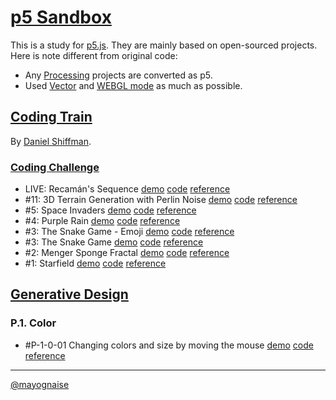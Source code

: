 # [p5 Sandbox][p5-sandbox]

This is a study for [p5.js][p5-js]. They are mainly based on open-sourced projects.
Here is note different from original code:
- Any [Processing][processing] projects are converted as p5.
- Used [Vector][vector-example] and [WEBGL mode][webgl] as much as possible.

## [Coding Train][coding-train]
By [Daniel Shiffman][daniel-shiffman].

### [Coding Challenge][coding-challenge]
- LIVE: Recamán's Sequence [demo][cclive-072018-demo] [code][cclive-072018-code] [reference][cclive-072018-ref]
- \#11: 3D Terrain Generation with Perlin Noise [demo][cc011-demo] [code][cc011-code] [reference][cc011-ref]
- \#5: Space Invaders [demo][cc005-demo] [code][cc005-code] [reference][cc005-ref]
- \#4: Purple Rain [demo][cc004-demo] [code][cc004-code] [reference][cc004-ref]
- \#3: The Snake Game - Emoji [demo][cc003-emoji-demo] [code][cc003-emoji-code] [reference][cc003-emoji-ref]
- \#3: The Snake Game [demo][cc003-demo] [code][cc003-code] [reference][cc003-ref]
- \#2: Menger Sponge Fractal [demo][cc002-demo] [code][cc002-code] [reference][cc002-ref]
- \#1: Starfield [demo][cc001-demo] [code][cc001-code] [reference][cc001-ref]


## [Generative Design][generative-design]

### P.1. Color
- \#P-1-0-01 Changing colors and size by moving the mouse [demo][p-1-0-01-demo] [code][p-1-0-01-code] [reference][p-1-0-01-ref]



---

[@mayognaise][mayognaise]

[p5-sandbox]: https://mayognaise.github.io/p5-sandbox
[p5-js]: https://p5js.org
[processing]: https://processing.org/
[coding-train]: http://thecodingtrain.com
[daniel-shiffman]: https://shiffman.net
[coding-challenge]: http://thecodingtrain.com/CodingChallenges
[generative-design]: http://www.generative-gestaltung.de/2
[mayognaise]: https://github.com/mayognaise
[cc001-demo]: https://mayognaise.github.io/p5-sandbox/coding-train/cc001-starfield
[cc001-code]: https://github.com/mayognaise/p5-sandbox/tree/master/docs/coding-train/cc001-starfield
[cc001-ref]: http://thecodingtrain.com/CodingChallenges/001-starfield.html
[cc002-code]: https://github.com/mayognaise/p5-sandbox/tree/master/docs/coding-train/cc002-menger-sponge
[cc002-demo]: https://mayognaise.github.io/p5-sandbox/coding-train/cc002-menger-sponge
[cc002-ref]: http://thecodingtrain.com/CodingChallenges/002-mengersponge.html
[cc003-code]: https://github.com/mayognaise/p5-sandbox/tree/master/docs/coding-train/cc003-snake-game
[cc003-demo]: https://mayognaise.github.io/p5-sandbox/coding-train/cc003-snake-game
[cc003-ref]: http://thecodingtrain.com/CodingChallenges/003-snake-game-p5.html
[cc003-emoji-code]: https://github.com/mayognaise/p5-sandbox/tree/master/docs/coding-train/cc003-snake-game-emoji
[cc003-emoji-demo]: https://mayognaise.github.io/p5-sandbox/coding-train/cc003-snake-game-emoji
[cc003-emoji-ref]: http://thecodingtrain.com/CodingChallenges/003-snake-game-p5.html
[cc004-demo]: https://mayognaise.github.io/p5-sandbox/coding-train/cc004-purplerain
[cc004-code]: https://github.com/mayognaise/p5-sandbox/tree/master/docs/coding-train/cc004-purplerain
[cc004-ref]: http://thecodingtrain.com/CodingChallenges/004-purplerain.html
[cc005-demo]: https://mayognaise.github.io/p5-sandbox/coding-train/cc005-space-invaders
[cc005-code]: https://github.com/mayognaise/p5-sandbox/tree/master/docs/coding-train/cc005-space-invaders
[cc005-ref]: http://thecodingtrain.com/CodingChallenges/005-space-invaders-p5.html
[cc011-code]: https://github.com/mayognaise/p5-sandbox/tree/master/docs/coding-train/cc011-perlinnoiseterrain
[cc011-demo]: https://mayognaise.github.io/p5-sandbox/coding-train/cc011-perlinnoiseterrain
[cc011-ref]: http://thecodingtrain.com/CodingChallenges/011-perlinnoiseterrain.html
[cclive-072018-code]: https://github.com/mayognaise/p5-sandbox/tree/master/docs/coding-train/cclive-072018-recamans-sequence
[cclive-072018-demo]: https://mayognaise.github.io/p5-sandbox/coding-train/cclive-072018-recamans-sequence
[cclive-072018-ref]: https://youtu.be/XXwjcxMOA8s
[p-1-0-01-code]: https://github.com/mayognaise/p5-sandbox/tree/master/docs/generative-design/p-1-0-01
[p-1-0-01-demo]: https://mayognaise.github.io/p5-sandbox/generative-design/p-1-0-01
[p-1-0-01-ref]: https://editor.p5js.org/generative-design/sketches/P_1_0_01
[menger-sponge]: https://en.wikipedia.org/wiki/Menger_sponge
[snake-game]: https://en.wikipedia.org/wiki/Snake_(video_game_genre)
[triangle-strip-issue]: https://github.com/processing/p5.js/issues/2344
[vector-example]: https://mayognaise.github.io/p5-vector-examples
[webgl]: https://github.com/processing/p5.js/wiki/Getting-started-with-WebGL-in-p5
[recamans-sequence]: https://oeis.org/A005132
[recamans-sequence-numberphile]: https://youtu.be/FGC5TdIiT9U
